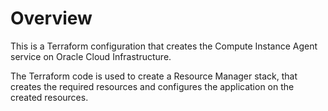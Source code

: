 # Overview
This is a Terraform configuration that creates the Compute Instance Agent service on Oracle Cloud Infrastructure.

The Terraform code is used to create a Resource Manager stack, that creates the required resources and configures the application on the created resources.